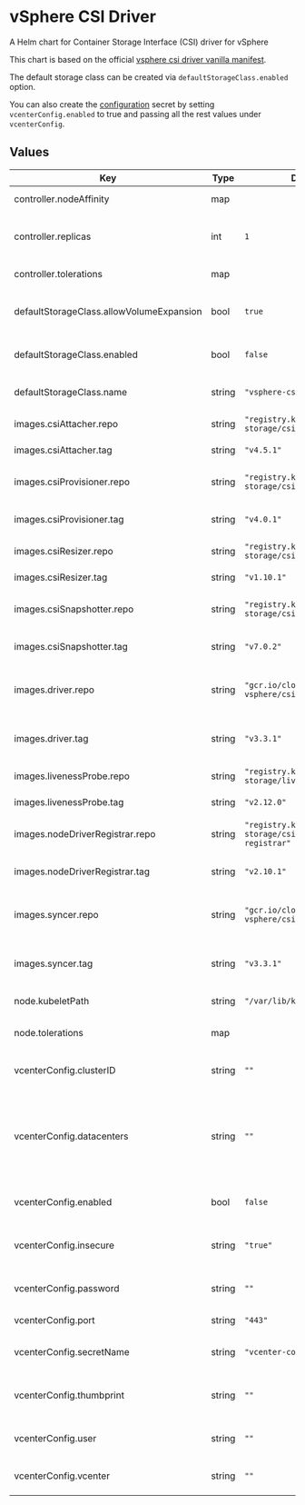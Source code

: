 # vSphere CSI Driver

A Helm chart for Container Storage Interface (CSI) driver for vSphere

This chart is based on the official [vsphere csi driver vanilla manifest](https://github.com/kubernetes-sigs/vsphere-csi-driver/blob/master/manifests/vanilla/vsphere-csi-driver.yaml).

The default storage class can be created via `defaultStorageClass.enabled`
option.

You can also create the
[configuration](https://docs.vmware.com/en/VMware-vSphere-Container-Storage-Plug-in/2.0/vmware-vsphere-csp-getting-started/GUID-BFF39F1D-F70A-4360-ABC9-85BDAFBE8864.html)
secret by setting `vcenterConfig.enabled` to true and passing all the rest
values under `vcenterConfig`.


## Values

| Key                                      | Type   | Default                                                   | Description                                                                        |
|------------------------------------------|--------|-----------------------------------------------------------|------------------------------------------------------------------------------------|
| controller.nodeAffinity                  | map    |                                                           | Controller's node affinity                                                         |
| controller.replicas                      | int    | `1`                                                       | Number of replicas for controller's deployment                                     |
| controller.tolerations                   | map    |                                                           | Controller's tolerations                                                           |
| defaultStorageClass.allowVolumeExpansion | bool   | `true`                                                    | Allow volume expansion for a default storage class                                 |
| defaultStorageClass.enabled              | bool   | `false`                                                   | Create default storage class                                                       |
| defaultStorageClass.name                 | string | `"vsphere-csi"`                                           | Name of the default storage class                                                  |
| images.csiAttacher.repo                  | string | `"registry.k8s.io/sig-storage/csi-attacher"`              | Repo for the CSI attacher                                                          |
| images.csiAttacher.tag                   | string | `"v4.5.1"`                                                | Tag for the CSI attacher                                                           |
| images.csiProvisioner.repo               | string | `"registry.k8s.io/sig-storage/csi-provisioner"`           | Repo for the CSI provisioner                                                       |
| images.csiProvisioner.tag                | string | `"v4.0.1"`                                                | Tag for the CSI provisioner                                                        |
| images.csiResizer.repo                   | string | `"registry.k8s.io/sig-storage/csi-resizer"`               | Repo for the CSI resizer                                                           |
| images.csiResizer.tag                    | string | `"v1.10.1"`                                               | Tag for the CSI resizer                                                            |
| images.csiSnapshotter.repo               | string | `"registry.k8s.io/sig-storage/csi-snapshotter"`           | Repo for the CSI snapshotter                                                       |
| images.csiSnapshotter.tag                | string | `"v7.0.2"`                                                | Tag for the CSI snapshotter                                                        |
| images.driver.repo                       | string | `"gcr.io/cloud-provider-vsphere/csi/release/driver"`      | Repo for the vcenter CSI provider driver                                           |
| images.driver.tag                        | string | `"v3.3.1"`                                                | Tag for the vcenter CSI provider driver                                            |
| images.livenessProbe.repo                | string | `"registry.k8s.io/sig-storage/livenessprobe"`             | Repo for the livenessprobe                                                         |
| images.livenessProbe.tag                 | string | `"v2.12.0"`                                               | Tag for the livenessprobe                                                          |
| images.nodeDriverRegistrar.repo          | string | `"registry.k8s.io/sig-storage/csi-node-driver-registrar"` | Repo for the CSI driver registrar                                                  |
| images.nodeDriverRegistrar.tag           | string | `"v2.10.1"`                                               | Tag for the CSI driver registrar                                                   |
| images.syncer.repo                       | string | `"gcr.io/cloud-provider-vsphere/csi/release/syncer"`      | Repo for the vcenter CSI provider syncer                                           |
| images.syncer.tag                        | string | `"v3.3.1"`                                                | Tag for the vcenter CSI provider syncer                                            |
| node.kubeletPath                         | string | `"/var/lib/kubelet"`                                      | Kubelet path on the node                                                           |
| node.tolerations                         | map    |                                                           | Node provisioner tolerations                                                       |
| vcenterConfig.clusterID                  | string | `""`                                                      | The unique cluster identifier                                                      |
| vcenterConfig.datacenters                | string | `""`                                                      | List of all comma separated datacenter paths where Kubernetes node VMs are present |
| vcenterConfig.enabled                    | bool   | `false`                                                   | Create vcenter config secret                                                       |
| vcenterConfig.insecure                   | string | `"true"`                                                  | Set to true if you use self-signed certificate                                     |
| vcenterConfig.password                   | string | `""`                                                      | Password for a vCenter Server user                                                 |
| vcenterConfig.port                       | string | `"443"`                                                   | vCenter Server port.                                                               |
| vcenterConfig.secretName                 | string | `"vcenter-config-secret"`                                 | Name of the vcenter config secret                                                  |
| vcenterConfig.thumbprint                 | string | `""`                                                      | The certificate thumbprint (optional)                                              |
| vcenterConfig.user                       | string | `""`                                                      | The vCenter Server username                                                        |
| vcenterConfig.vcenter                    | string | `""`                                                      | IP or FQDN of the vcenter instance                                                 |
